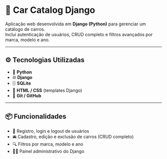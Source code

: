 # 🚗 Car Catalog Django

Aplicação web desenvolvida em **Django (Python)** para gerenciar um catálogo de carros.  
Inclui autenticação de usuários, CRUD completo e filtros avançados por marca, modelo e ano.

---

## ⚙️ Tecnologias Utilizadas

- 🐍 **Python**  
- 🌐 **Django**  
- 🗄️ **SQLite**  
- 🎨 **HTML / CSS** (templates Django)  
- 🧭 **Git / GitHub** 

---

## 📦 Funcionalidades

- 👤 Registro, login e logout de usuários  
- 🚘 Cadastro, edição e exclusão de carros (CRUD completo)  
- 🔍 Filtros por marca, modelo e ano  
- 🧑‍💼 Painel administrativo do Django  
